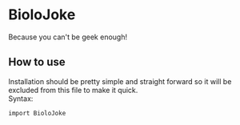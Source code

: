 # BioloJoke
Because you can't be geek enough!

## How to use  
Installation should be pretty simple and straight forward so it will be excluded from this file to make it quick.  
Syntax:  
```  
import BioloJoke
```  
